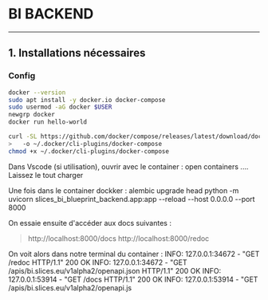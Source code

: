 # BI BACKEND

---

## 1. Installations nécessaires

### Config

```bash
docker --version
sudo apt install -y docker.io docker-compose
sudo usermod -aG docker $USER
newgrp docker
docker run hello-world

curl -SL https://github.com/docker/compose/releases/latest/download/docker-compose-linux-x86_64 \
>   -o ~/.docker/cli-plugins/docker-compose
chmod +x ~/.docker/cli-plugins/docker-compose
```
Dans Vscode (si utilisation), ouvrir avec le container : open containers ....
Laissez le tout charger


Une fois dans le container dockker :
alembic upgrade head
python -m uvicorn slices_bi_blueprint_backend.app:app --reload --host 0.0.0.0 --port 8000

On essaie ensuite d'accéder aux docs suivantes :
>http://localhost:8000/docs
>http://localhost:8000/redoc

On voit alors dans notre terminal du container : 
INFO:     127.0.0.1:34672 - "GET /redoc HTTP/1.1" 200 OK
INFO:     127.0.0.1:34672 - "GET /apis/bi.slices.eu/v1alpha2/openapi.json HTTP/1.1" 200 OK
INFO:     127.0.0.1:53914 - "GET /docs HTTP/1.1" 200 OK
INFO:     127.0.0.1:53914 - "GET /apis/bi.slices.eu/v1alpha2/openapi.js


